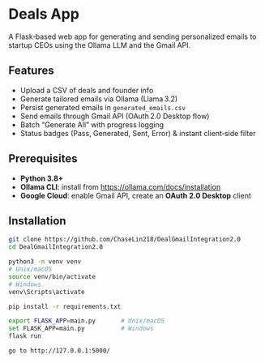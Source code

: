 # Deals App

A Flask‑based web app for generating and sending personalized emails to startup CEOs using the Ollama LLM and the Gmail API.

## Features

- Upload a CSV of deals and founder info  
- Generate tailored emails via Ollama (Llama 3.2)  
- Persist generated emails in `generated_emails.csv`  
- Send emails through Gmail API (OAuth 2.0 Desktop flow)  
- Batch “Generate All” with progress logging  
- Status badges (Pass, Generated, Sent, Error) & instant client‑side filter  

## Prerequisites

- **Python 3.8+**  
- **Ollama CLI**: install from https://ollama.com/docs/installation  
- **Google Cloud**: enable Gmail API, create an **OAuth 2.0 Desktop** client  

## Installation

```bash
git clone https://github.com/ChaseLin218/DealGmailIntegration2.0
cd DealGmailIntegration2.0

python3 -m venv venv
# Unix/macOS
source venv/bin/activate
# Windows
venv\Scripts\activate

pip install -r requirements.txt

export FLASK_APP=main.py       # Unix/macOS
set FLASK_APP=main.py          # Windows
flask run

go to http://127.0.0.1:5000/